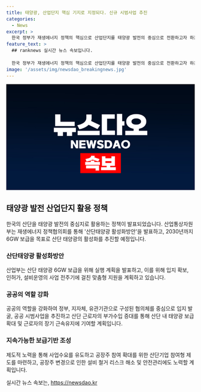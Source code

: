 ```yaml
---
title: 태양광, 산업단지 핵심 기지로 지정되다. 신규 시범사업 추진
categories:
  - News
excerpt: >
  한국 정부가 재생에너지 정책의 핵심으로 산업단지를 태양광 발전의 중심으로 전환하고자 하는 방침을 발표했다. 산업부는 산단 태양광 6GW 보급을 목표로 계획을 마련했으며, 입지 확보부터 운영까지 전반적인 지원 계획을 밝혔다. 또한, 공공-민간 협력을 통해 사업모델을 확산하고 지속 가능한 보급기반을 조성하는 등의 제도적 노력도 추진 중이다. 이러한 노력을 통해 정부는 태양광 보급을 효율적으로 추진하겠다고 밝히고 있다.
feature_text: >
  ## ranknews 실시간 뉴스 속보입니다.

  한국 정부가 재생에너지 정책의 핵심으로 산업단지를 태양광 발전의 중심으로 전환하고자 하는 방침을 발표했다. 산업부는 산단 태양광 6GW 보급을 목표로 계획을 마련했으며, 입지 확보부터 운영까지 전반적인 지원 계획을 밝혔다. 또한, 공공-민간 협력을 통해 사업모델을 확산하고 지속 가능한 보급기반을 조성하는 등의 제도적 노력도 추진 중이다. 이러한 노력을 통해 정부는 태양광 보급을 효율적으로 추진하겠다고 밝히고 있다.
image: '/assets/img/newsdao_breakingnews.jpg'
---
```


<p><img src="/assets/img/newsdao_breakingnews.jpg" alt="ranknews 속보" /></p>

<h2 data-ke-size="size26">태양광 발전 산업단지 활용 정책</h2>

<p data-ke-size="size16">한국의 산단을 태양광 발전의 중심지로 활용하는 정책이 발표되었습니다. 산업통상자원부는 재생에너지 정책협의회를 통해 '산단태양광 활성화방안'을 발표하고, 2030년까지 6GW 보급을 목표로 산단 태양광의 활성화를 추진할 예정입니다.</p>

<h3>산단태양광 활성화방안</h3>

<p data-ke-size="size16">산업부는 산단 태양광 6GW 보급을 위해 실행 계획을 발표하고, 이를 위해 입지 확보, 인허가, 설비운영의 사업 전주기에 걸친 맞춤형 지원을 계획하고 있습니다.</p>

<h3>공공의 역할 강화</h3>

<p data-ke-size="size16">공공의 역할을 강화하여 정부, 지자체, 유관기관으로 구성된 협의체를 중심으로 입지 발굴, 공공 시범사업을 추진하고 산단 근로자의 부가수입 증대를 통해 산단 내 태양광 보급 확대 및 근로자의 장기 근속유지에 기여할 계획입니다.</p>

<h3>지속가능한 보급기반 조성</h3>

<p data-ke-size="size16">제도적 노력을 통해 사업수요를 유도하고 공장주 참여 확대를 위한 산단기업 참여형 제도를 마련하고, 공장주 변경으로 인한 설비 철거 리스크 해소 및 안전관리에도 노력할 계획입니다.</p>
실시간 뉴스 속보는, <a href="https://newsdao.kr" rel="dofollow">https://newsdao.kr</a>


